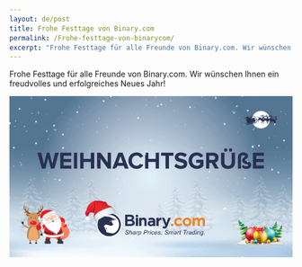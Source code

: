 ```yaml
---
layout: de/post
title: Frohe Festtage von Binary.com
permalink: /Frohe-festtage-von-binarycom/ 
excerpt: "Frohe Festtage für alle Freunde von Binary.com. Wir wünschen Ihnen ein freudvolles und erfolgreiches Neues Jahr!"  
---
```


Frohe Festtage für alle Freunde von Binary.com. Wir wünschen Ihnen ein freudvolles und erfolgreiches Neues Jahr!

![](/images/gr-greeting2016.gif)
